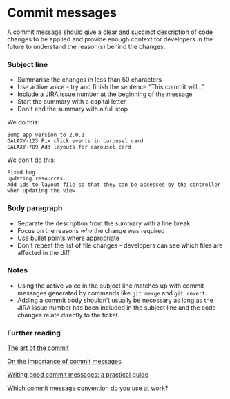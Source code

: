 # Commit messages
A commit message should give a clear and succinct description of code changes to be applied and provide enough context for developers in the future to understand the reason(s) behind the changes.


### Subject line

- Summarise the changes in less than 50 characters
- Use active voice - try and finish the sentence “This commit will…”
- Include a JIRA issue number at the beginning of the message
- Start the summary with a capital letter
- Don't end the summary with a full stop  


We do this:

    Bump app version to 2.0.1
    GALAXY-123 Fix click events in carousel card
    GALAXY-789 Add layouts for carousel card

We don't do this:

    Fixed bug
    updating resources.
    Add ids to layout file so that they can be accessed by the controller when updating the view

### Body paragraph

- Separate the description from the summary with a line break
- Focus on the reasons *why* the change was required
- Use bullet points where appropriate
- Don't repeat the list of file changes - developers can see which files are affected in the diff


### Notes
- Using the active voice in the subject line matches up with commit messages generated by commands like `git merge` and `git revert`.
- Adding a commit body shouldn’t usually be necessary as long as the JIRA issue number has been included in the subject line and the code changes relate directly to the ticket.


### Further reading
[The art of the commit](https://alistapart.com/article/the-art-of-the-commit/)

[On the importance of commit messages](https://americanexpress.io/on-the-importance-of-commit-messages/)

[Writing good commit messages: a practical guide](https://www.freecodecamp.org/news/writing-good-commit-messages-a-practical-guide/)

[Which commit message convention do you use at work?](https://hashnode.com/post/which-commit-message-convention-do-you-use-at-work-ck3e4jbdd00zyo4s1h7mc7e0g)
